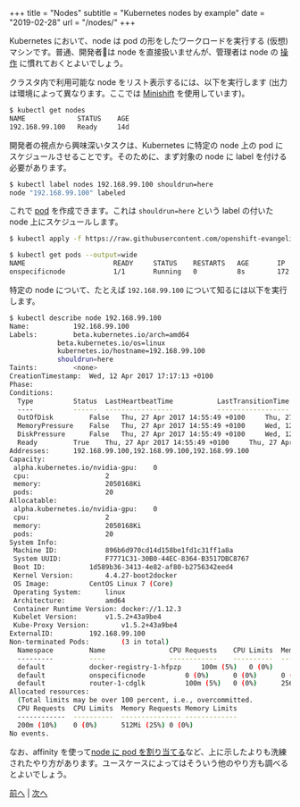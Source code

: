 +++
title = "Nodes"
subtitle = "Kubernetes nodes by example"
date = "2019-02-28"
url = "/nodes/"
+++

Kubernetes において、node は pod の形をしたワークロードを実行する (仮想) マシンです。普通、開発者は node を直接扱いませんが、管理者は node の [操作](https://kubernetes.io/docs/concepts/nodes/node/) に慣れておくとよいでしょう。

クラスタ内で利用可能な node をリスト表示するには、以下を実行します (出力は環境によって異なります。ここでは [Minishift](/diy/) を使用しています)。

```bash
$ kubectl get nodes
NAME             STATUS    AGE
192.168.99.100   Ready     14d
```

開発者の視点から興味深いタスクは、Kubernetes に特定の node 上の pod にスケジュールさせることです。そのために、まず対象の node に label を付ける必要があります。

```bash
$ kubectl label nodes 192.168.99.100 shouldrun=here
node "192.168.99.100" labeled
```

これで [pod](https://github.com/openshift-evangelists/kbe/blob/master/specs/nodes/pod.yaml) を作成できます。これは `shouldrun=here` という label の付いた node 上にスケジュールします。

```bash
$ kubectl apply -f https://raw.githubusercontent.com/openshift-evangelists/kbe/master/specs/nodes/pod.yaml

$ kubectl get pods --output=wide
NAME                      READY     STATUS    RESTARTS   AGE       IP               NODE
onspecificnode            1/1       Running   0          8s        172.17.0.3       192.168.99.100
```

特定の node について、たとえば `192.168.99.100` について知るには以下を実行します。

```bash
$ kubectl describe node 192.168.99.100
Name:			192.168.99.100
Labels:			beta.kubernetes.io/arch=amd64
			beta.kubernetes.io/os=linux
			kubernetes.io/hostname=192.168.99.100
			shouldrun=here
Taints:			<none>
CreationTimestamp:	Wed, 12 Apr 2017 17:17:13 +0100
Phase:
Conditions:
  Type			Status	LastHeartbeatTime			LastTransitionTime			Reason				Message
  ----			------	-----------------			------------------			------				-------
  OutOfDisk 		False 	Thu, 27 Apr 2017 14:55:49 +0100 	Thu, 27 Apr 2017 09:18:13 +0100 	KubeletHasSufficientDisk 	kubelet has sufficient disk space available
  MemoryPressure 	False 	Thu, 27 Apr 2017 14:55:49 +0100 	Wed, 12 Apr 2017 17:17:13 +0100 	KubeletHasSufficientMemory 	kubelet has sufficient memory available
  DiskPressure 		False 	Thu, 27 Apr 2017 14:55:49 +0100 	Wed, 12 Apr 2017 17:17:13 +0100 	KubeletHasNoDiskPressure 	kubelet has no disk pressure
  Ready 		True 	Thu, 27 Apr 2017 14:55:49 +0100 	Thu, 27 Apr 2017 09:18:24 +0100 	KubeletReady 			kubelet is posting ready status
Addresses:		192.168.99.100,192.168.99.100,192.168.99.100
Capacity:
 alpha.kubernetes.io/nvidia-gpu:	0
 cpu:					2
 memory:				2050168Ki
 pods:					20
Allocatable:
 alpha.kubernetes.io/nvidia-gpu:	0
 cpu:					2
 memory:				2050168Ki
 pods:					20
System Info:
 Machine ID:			896b6d970cd14d158be1fd1c31ff1a8a
 System UUID:			F7771C31-30B0-44EC-8364-B3517DBC8767
 Boot ID:			1d589b36-3413-4e82-af80-b2756342eed4
 Kernel Version:		4.4.27-boot2docker
 OS Image:			CentOS Linux 7 (Core)
 Operating System:		linux
 Architecture:			amd64
 Container Runtime Version:	docker://1.12.3
 Kubelet Version:		v1.5.2+43a9be4
 Kube-Proxy Version:		v1.5.2+43a9be4
ExternalID:			192.168.99.100
Non-terminated Pods:		(3 in total)
  Namespace			Name				CPU Requests	CPU Limits	Memory Requests	Memory Limits
  ---------			----				------------	----------	---------------	-------------
  default			docker-registry-1-hfpzp		100m (5%)	0 (0%)		256Mi (12%)	0 (0%)
  default			onspecificnode			0 (0%)		0 (0%)		0 (0%)		0 (0%)
  default			router-1-cdglk			100m (5%)	0 (0%)		256Mi (12%)	0 (0%)
Allocated resources:
  (Total limits may be over 100 percent, i.e., overcommitted.
  CPU Requests	CPU Limits	Memory Requests	Memory Limits
  ------------	----------	---------------	-------------
  200m (10%)	0 (0%)		512Mi (25%)	0 (0%)
No events.
```

なお、affinity を使って[node に pod を割り当てる](https://kubernetes.io/docs/concepts/configuration/assign-pod-node/)など、上に示したよりも洗練されたやり方があります。ユースケースによってはそういう他のやり方も調べるとよいでしょう。

[前へ](/ic) | [次へ](/api)
